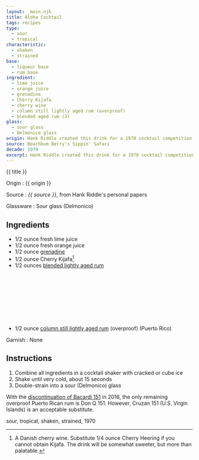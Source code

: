 ```yaml
---
layout: _main.njk
title: Aloha Cocktail
tags: recipes
type:
  - sour
  - tropical
characteristic:
  - shaken
  - strained
base:
  - liqueur base
  - rum base
ingredient:
  - lime juice
  - orange juice
  - grenadine
  - Cherry Kijafa
  - cherry wine
  - column still lightly aged rum (overproof)
  - blended aged rum (3)
glass:
  - sour glass
  - Delmonico glass
origin: Hank Riddle created this drink for a 1970 cocktail competition while he was working as a bartender at the Palm Springs Don the Beachcomber's.
source: Beachbum Berry's Sippin' Safari
decade: 1970
excerpt: Hank Riddle created this drink for a 1970 cocktail competition while he was working as a bartender at the Palm Springs Don the Beachcomber's.
---
```

<!-- markdownlint-disable MD025 -->
{{ title }}
<!-- markdownlint-disable MD025 -->

Origin
  : {{ origin }}

Source
  : <cite><span data-pagefind-filter="Source">{{ source }}</span></cite>, from Hank Riddle's personal papers

Glassware
  : <span data-pagefind-filter="Glassware">Sour glass</span> (<span data-pagefind-filter="Glassware">Delmonico</span>)

## Ingredients

* 1/2 ounce fresh lime juice
* 1/2 ounce fresh orange juice
* 1/2 ounce [grenadine](/mixes/grenadine/)
* 1/2 ounce Cherry Kijafa[^1]
* 1/2 ounces [blended lightly aged rum](/rums/04-rum-blended-lightly-aged/)<icon-l space="1em" class="bigger" label="(2)"><span class="with-icon"><svg class="icon"><use href="/assets/images/icons/circle-2.svg#circle-2"></use></svg></span></icon-l>
* 1/2 ounce [column still lightly aged rum](/rums/07-rum-column-still-lightly-aged/) (overproof) (Puerto Rico)

[^1]: A Danish cherry wine. Substitute 1/4 ounce Cherry Heering if you cannot obtain Kijafa. The drink will be somewhat sweeter, but more than palatable.

Garnish
  : <span data-pagefind-filter="Garnish">None</span>

## Instructions

1. Combine all ingredients in a cocktail shaker with cracked or cube ice
2. Shake until very cold, about 15 seconds
3. Double-strain into a sour (Delmonico) glass

<tiki-callout type="info">

  With the <a href="https://www.bacardi.com/us/en/the-legend-of-bacardi-151-rum/" target="_blank" rel="external noopener">discontinuation of Bacardi 151</a> in 2016, the only remaining overproof Puerto Rican rum is Don Q 151. However, Cruzan 151 (U.S. Virgin Islands) is an acceptable substitute.

</tiki-callout>

<div
  class="sr-only"
  data-cat[0]="Drink"
  data-type[0]="Tropical"
  data-type[1]="Sour"
  data-char[0]="Shaken"
  data-char[1]="Strained"
  data-base[0]="Liqueur"
  data-base[1]="Rum/Cane spirits"
  data-ingredient[0]="Lime juice"
  data-ingredient[1]="Orange juice"
  data-ingredient[2]="Grenadine"
  data-ingredient[3]="Cherry Kijafa"
  data-ingredient[4]="Cherry wine"
  data-ingredient[5]="Cherry Heering"
  data-ingredient[6]="Column still lightly aged rum"
  data-ingredient[7]="Column still lightly aged rum (overproof)"
  data-ingredient[8]="Blended aged rum [3]"
  data-juice[0]="Lime juice"
  data-juice[1]="Orange juice"
  data-syrup[0]="Grenadine"
  data-beer-wine[0]="Cherry Kijafa"
  data-beer-wine[1]="Cherry wine"
  data-liquor[0]="Cherry Heering"
  data-liquor[1]="Column still lightly aged rum"
  data-liquor[2]="Column still lightly aged rum (overproof)"
  data-liquor[3]="Blended aged rum [3]"
  data-origin[0]="Hank Riddle"
  data-decade[0]="1970"
  data-pagefind-filter="
    Category[data-cat[0]],
    Type[data-type[0]],
    Type[data-type[1]],
    Characteristic[data-char[0]],
    Characteristic[data-char[1]],
    Base[data-base[0]],
    Base[data-base[1]],
    Ingredient[data-ingredient[0]],
    Ingredient[data-ingredient[1]],
    Ingredient[data-ingredient[2]],
    Ingredient[data-ingredient[3]],
    Ingredient[data-ingredient[4]],
    Ingredient[data-ingredient[5]],
    Ingredient[data-ingredient[6]],
    Ingredient[data-ingredient[7]],
    Ingredient[data-ingredient[8]],
    Juice[data-juice[0]],
    Juice[data-juice[1]],
    Syrup[data-syrup[0]],
    Beer & Wine[data-beer-wine[0]],
    Beer & Wine[data-beer-wine[1]],
    Liquor[data-liquor[0]],
    Liquor[data-liquor[1]],
    Liquor[data-liquor[2]],
    Liquor[data-liquor[3]],
    Origin[data-origin[0]],
    Decade[data-decade[0]]
  "
>
</div>

<div class="keywords" aria-hidden>sour, tropical, shaken, strained, 1970</div>
